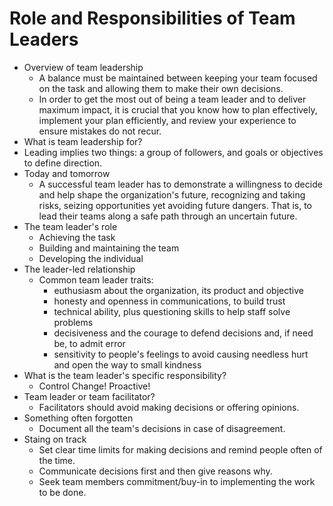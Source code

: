 # Role and Responsibilities of Team Leaders

* Overview of team leadership
  * A balance must be maintained between keeping your team focused on the task and allowing them to make their own decisions.
  * In order to get the most out of being a team leader and to deliver maximum impact, it is crucial that you know how to plan effectively, implement your plan efficiently, and review your experience to ensure mistakes do not recur. 
*  What is team leadership for?
  * Leading implies two things: a group of followers, and goals or objectives to define direction.
* Today and tomorrow
  * A successful team leader has to demonstrate a willingness to decide and help shape the organization's future, recognizing and taking risks, seizing opportunities yet avoiding future dangers. That is, to lead their teams along a safe path through an uncertain future.
* The team leader's role
  * Achieving the task
  * Building and maintaining the team
  * Developing the individual
* The leader-led relationship
  * Common team leader traits:
    * euthusiasm about the organization, its product and objective
    * honesty and openness in communications, to build trust
    * technical ability, plus questioning skills to help staff solve problems
    * decisiveness and the courage to defend decisions and, if need be, to admit error
    * sensitivity to people's feelings to avoid causing needless hurt and open the way to small kindness
* What is the team leader's specific responsibility?
  * Control Change! Proactive!
* Team leader or team facilitator?
  * Facilitators should avoid making decisions or offering opinions.
* Something often forgotten
  * Document all the team's decisions in case of disagreement.
* Staing on track
  * Set clear time limits for making decisions and remind people often of the time.
  * Communicate decisions first and then give reasons why.
  * Seek team members commitment/buy-in to implementing the work to be done.
